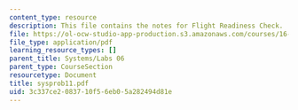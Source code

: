 ```yaml
---
content_type: resource
description: This file contains the notes for Flight Readiness Check.
file: https://ol-ocw-studio-app-production.s3.amazonaws.com/courses/16-01-unified-engineering-i-ii-iii-iv-fall-2005-spring-2006/3c337ce2083710f56eb05a282494d81e_sysprob11.pdf
file_type: application/pdf
learning_resource_types: []
parent_title: Systems/Labs 06
parent_type: CourseSection
resourcetype: Document
title: sysprob11.pdf
uid: 3c337ce2-0837-10f5-6eb0-5a282494d81e
---
```

